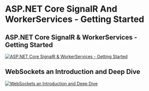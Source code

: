 # ASP.NET Core SignalR And WorkerServices - Getting Started

## ASP.NET Core SignalR & WorkerServices - Getting Started
[![ASP.NET Core SignalR & WorkerServices - Getting Started](https://img.youtube.com/vi/s9xnR23sq5U/1.jpg)](https://www.youtube.com/watch?v=s9xnR23sq5U "ASP.NET Core SignalR & WorkerServices - Getting Started")

## WebSockets an Introduction and Deep Dive  
[![WebSockets an Introduction and Deep Dive](https://img.youtube.com/vi/Wh_rfRgMKWY/0.jpg)](https://www.youtube.com/watch?v=Wh_rfRgMKWY "WebSockets an Introduction and Deep Dive")
